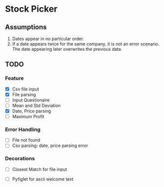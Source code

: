 # Stock Picker

## Assumptions

1. Dates appear in no particular order.
2. If a date appears twice for the same company, it is not an error scenario. The date appearing later overwrites the previous data.

## TODO

### Feature

- [x] Csv file input
- [x] File parsing
- [ ] Input Questionaire
- [ ] Mean and Std Deviation
- [x] Date, Price parsing
- [ ] Maximum Profit

### Error Handling

- [ ] File not found
- [ ] Csv parsing: date, price parsing error

### Decorations

- [ ] Closest Match for file input
- [ ] Pyfiglet for ascii welcome text

